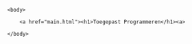 <!DOCTYPE HTML>
<HTML>
    <head>
        <title>Toegepast Programmeren</title>
        <link rel="stylesheet" href="Standard.css">
    </head>

    <body>
       
        <a href="main.html"><h1>Toegepast Programmeren</h1><a>
  
    </body>
</HTML>